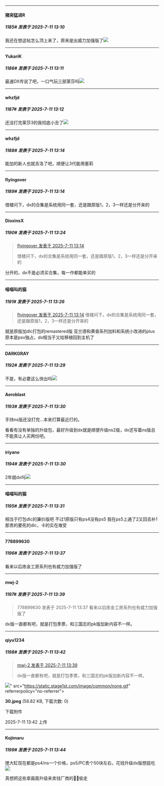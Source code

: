 ﻿
*****

####  猪突猛进R  
##### 1185#       发表于 2025-7-11 13:10

我还在想这帖怎么顶上来了，原来是出威力加强版了<img src="https://static.stage1st.com/image/smiley/face2017/065.png" referrerpolicy="no-referrer">

*****

####  YukariK  
##### 1186#       发表于 2025-7-11 13:11

最速DX传说了吧，一口气玩三部莱莎吗<img src="https://static.stage1st.com/image/smiley/face2017/067.png" referrerpolicy="no-referrer">

*****

####  whzfjd  
##### 1187#       发表于 2025-7-11 13:12

还没打完莱莎3的我彻底小丑了<img src="https://static.stage1st.com/image/smiley/face2017/018.png" referrerpolicy="no-referrer">

*****

####  whzfjd  
##### 1188#       发表于 2025-7-11 13:14

能加的新人也就吉洛了吧，顺便让3代能用塞莉

*****

####  flyingover  
##### 1189#       发表于 2025-7-11 13:14

借楼问下，dx的合集是系统用同一套，还是跟原版1，2，3一样还是分开来的


*****

####  DioxinsX  
##### 1190#       发表于 2025-7-11 13:24

<blockquote><a href="httphttps://stage1st.com/2b/forum.php?mod=redirect&amp;goto=findpost&amp;pid=68082261&amp;ptid=2089116" target="_blank">flyingover 发表于 2025-7-11 13:14</a>

借楼问下，dx的合集是系统用同一套，还是跟原版1，2，3一样还是分开来的</blockquote>
分开的，dx不是必须买合集，每一作都能单买的

*****

####  喵喵叫的猫  
##### 1191#       发表于 2025-7-11 13:26

<blockquote><a href="httphttps://stage1st.com/2b/forum.php?mod=redirect&amp;goto=findpost&amp;pid=68082261&amp;ptid=2089116" target="_blank">flyingover 发表于 2025-7-11 13:14</a>
借楼问下，dx的合集是系统用同一套，还是跟原版1，2，3一样还是分开来的</blockquote>
就是原版加dlc打包的remastered版
亚兰德和黄昏系列加料和系统小改进的plus原本是psv独占，dx相当于又给移植回到主机了


*****

####  DARKGRAY  
##### 1192#       发表于 2025-7-11 13:29

不是，有必要这么快出吗<img src="https://static.stage1st.com/image/smiley/face2017/068.png" referrerpolicy="no-referrer">

*****

####  Aeroblast  
##### 1193#       发表于 2025-7-11 13:30

手持ns版还没打完…本来打算最近打的。

看看有没有单独的升级包，最好升级到dx就是顺便升级ns2版，dx还写着ns版总不能真让人买两份吧。


*****

####  iriyano  
##### 1194#       发表于 2025-7-11 13:30

2年就dx吗<img src="https://static.stage1st.com/image/smiley/face2017/091.png" referrerpolicy="no-referrer">

*****

####  喵喵叫的猫  
##### 1195#       发表于 2025-7-11 13:31

相当于打包dlc的廉价版吧
不过1原版只有ps4没有ps5
我在ps5上通了2又回去补1那贵的要死的dlc，卡的实在难受


*****

####  778899630  
##### 1196#       发表于 2025-7-11 13:37

看来以后炼金工房系列也有威力加强版了

*****

####  mwj-2  
##### 1197#       发表于 2025-7-11 13:39

<blockquote>778899630 发表于 2025-7-11 13:37
看来以后炼金工房系列也有威力加强版了</blockquote>
dx版一直都有吧，就是打包季票，和三国志的pk版加新内容不一样。


*****

####  qiyu1234  
##### 1198#       发表于 2025-7-11 13:42

<blockquote><a href="httphttps://stage1st.com/2b/forum.php?mod=redirect&amp;goto=findpost&amp;pid=68082385&amp;ptid=2089116" target="_blank">mwj-2 发表于 2025-7-11 13:39</a>

dx版一直都有吧，就是打包季票，和三国志的pk版加新内容不一样。</blockquote>

<img src="https://img.stage1st.com/forum/202507/11/134251ae971dak877910qc.jpeg" referrerpolicy="no-referrer">" src="https://static.stage1st.com/image/common/none.gif" referrerpolicy="no-referrer">

<strong>30.jpeg</strong> (56.82 KB, 下载次数: 0)

下载附件

2025-7-11 13:42 上传

*****

####  Kojimaru  
##### 1199#       发表于 2025-7-11 13:44

搅大缸现在都是ps4/ns一个价格，ps5/PC贵个50块左右，花钱升级dx版想屁吃<img src="https://static.stage1st.com/image/smiley/face2017/076.png" referrerpolicy="no-referrer">

真想把这些拿画面升级来卖钱厂商的🐴🐴偷走

